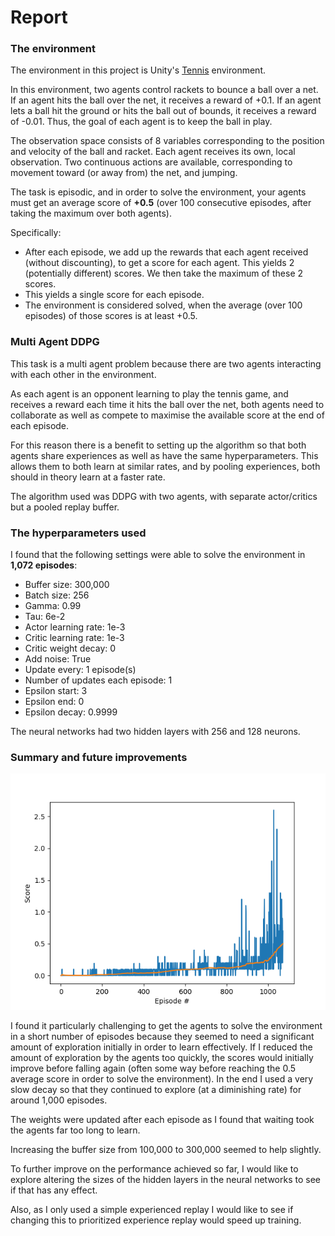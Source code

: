 # Report

### The environment

The environment in this project is Unity's [Tennis](https://github.com/Unity-Technologies/ml-agents/blob/master/docs/Learning-Environment-Examples.md#tennis) environment.

In this environment, two agents control rackets to bounce a ball over a net. If an agent hits the ball over the net, it receives a reward of +0.1. If an agent lets a ball hit the ground or hits the ball out of bounds, it receives a reward of -0.01. Thus, the goal of each agent is to keep the ball in play.

The observation space consists of 8 variables corresponding to the position and velocity of the ball and racket. Each agent receives its own, local observation. Two continuous actions are available, corresponding to movement toward (or away from) the net, and jumping.

The task is episodic, and in order to solve the environment, your agents must get an average score of **+0.5** (over 100 consecutive episodes, after taking the maximum over both agents). 

Specifically:

- After each episode, we add up the rewards that each agent received (without discounting), to get a score for each agent. This yields 2 (potentially different) scores. We then take the maximum of these 2 scores.
- This yields a single score for each episode.
- The environment is considered solved, when the average (over 100 episodes) of those scores is at least +0.5.

### Multi Agent DDPG

This task is a multi agent problem because there are two agents interacting with each other in the environment.

As each agent is an opponent learning to play the tennis game, and receives a reward each time it hits the ball over the net, both agents need to collaborate as well as compete to maximise the available score at the end of each episode.

For this reason there is a benefit to setting up the algorithm so that both agents share experiences as well as have the same hyperparameters. This allows them to both learn at similar rates, and by pooling experiences, both should in theory learn at a faster rate.

The algorithm used was DDPG with two agents, with separate actor/critics but a pooled replay buffer.  

### The hyperparameters used

I found that the following settings were able to solve the environment in **1,072 episodes**:

- Buffer size: 300,000
- Batch size: 256
- Gamma: 0.99
- Tau: 6e-2
- Actor learning rate: 1e-3
- Critic learning rate: 1e-3
- Critic weight decay: 0
- Add noise: True
- Update every: 1 episode(s)
- Number of updates each episode: 1
- Epsilon start: 3
- Epsilon end: 0
- Epsilon decay: 0.9999

The neural networks had two hidden layers with 256 and 128 neurons.

### Summary and future improvements

![png](201901031625.png)

I found it particularly challenging to get the agents to solve the environment in a short number of episodes because they seemed to need a significant amount of exploration initially in order to learn effectively. If I reduced the amount of exploration by the agents too quickly, the scores would initially improve before falling again (often some way before reaching the 0.5 average score in order to solve the environment). In the end I used a very slow decay so that they continued to explore (at a diminishing rate) for around 1,000 episodes.

The weights were updated after each episode as I found that waiting took the agents far too long to learn. 

Increasing the buffer size from 100,000 to 300,000 seemed to help slightly. 

To further improve on the performance achieved so far, I would like to explore altering the sizes of the hidden layers in the neural networks to see if that has any effect.

Also, as I only used a simple experienced replay I would like to see if changing this to prioritized experience replay would speed up training.

